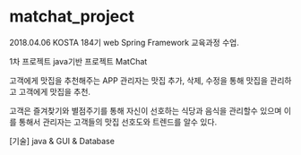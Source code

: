 # matchat_project

2018.04.06
KOSTA 184기 web Spring Framework 교육과정 수업.

1차 프로젝트
java기반 프로젝트 MatChat

고객에게 맛집을 추천해주는 APP
관리자는 맛집 추가, 삭제, 수정을 통해 맛집을 관리하고 고객에게 맛집을 추천.

고객은 즐겨찾기와 별점주기를 통해 자신이 선호하는 식당과 음식을 관리할수 있으며 
이를 통해서 관리자는 고객들의 맛집 선호도와 트렌드를 알수 있다.

[기술]
java & GUI & Database 
